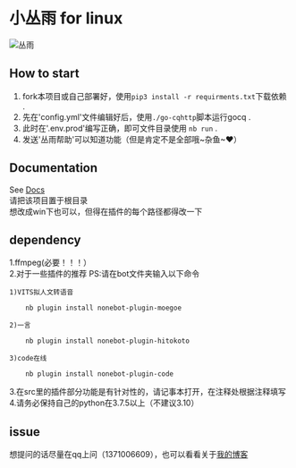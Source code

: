 # **小丛雨** for linux

![丛雨](https://github.com/hhu233/nb/blob/main/data/images/fabing.jpg)

## How to start

1. fork本项目或自己部署好，使用`pip3 install -r requirments.txt`下载依赖 .
2. 先在'config.yml'文件编辑好后，使用`./go-cqhttp`脚本运行gocq . 
3. 此时在'.env.prod'编写正确，即可文件目录使用 `nb run` .
4. 发送'丛雨帮助'可以知道功能（但是肯定不是全部哦~杂鱼~❤）
## Documentation

See [Docs](https://v2.nonebot.dev/)<br>
请把该项目置于根目录<br>
想改成win下也可以，但得在插件的每个路径都得改一下

## dependency<br>

1.ffmpeg(必要！！！）<br>
2.对于一些插件的推荐
PS:请在bot文件夹输入以下命令

    1)VITS拟人文转语音
    
        nb plugin install nonebot-plugin-moegoe
        
    2)一言
    
        nb plugin install nonebot-plugin-hitokoto
        
    3)code在线
    
        nb plugin install nonebot-plugin-code
        
        
        
       
3.在src里的插件部分功能是有针对性的，请记事本打开，在注释处根据注释填写<br>
4.请务必保持自己的python在3.7.5以上（不建议3.10）


## issue

想提问的话尽量在qq上问（1371006609），也可以看看关于[我的博客](https://www.nekomiacg.top)
